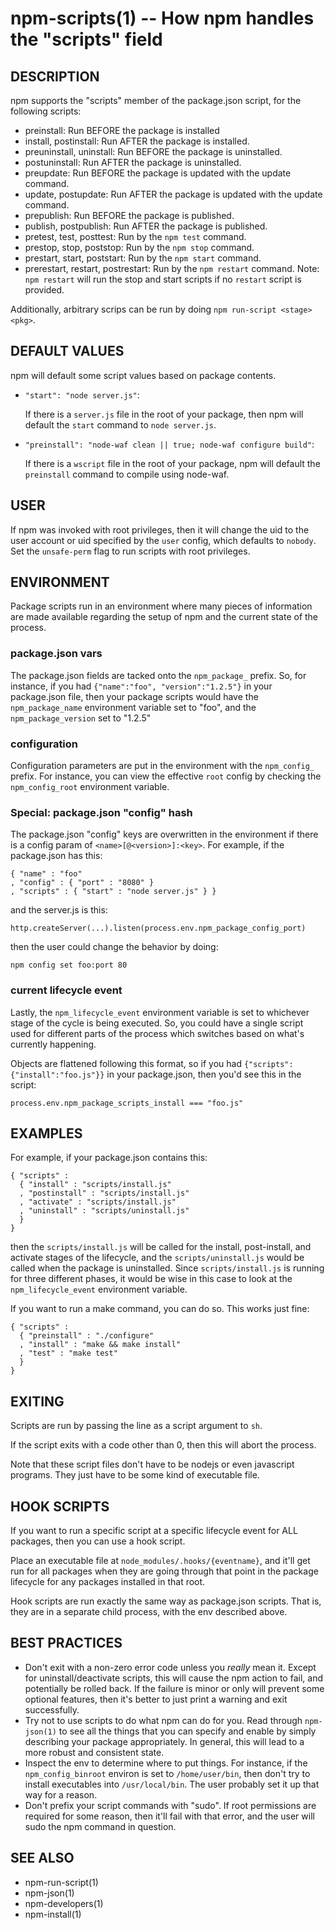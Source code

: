npm-scripts(1) -- How npm handles the "scripts" field
=====================================================

## DESCRIPTION

npm supports the "scripts" member of the package.json script, for the
following scripts:

* preinstall:
  Run BEFORE the package is installed
* install, postinstall:
  Run AFTER the package is installed.
* preuninstall, uninstall:
  Run BEFORE the package is uninstalled.
* postuninstall:
  Run AFTER the package is uninstalled.
* preupdate:
  Run BEFORE the package is updated with the update command.
* update, postupdate:
  Run AFTER the package is updated with the update command.
* prepublish:
  Run BEFORE the package is published.
* publish, postpublish:
  Run AFTER the package is published.
* pretest, test, posttest:
  Run by the `npm test` command.
* prestop, stop, poststop:
  Run by the `npm stop` command.
* prestart, start, poststart:
  Run by the `npm start` command.
* prerestart, restart, postrestart:
  Run by the `npm restart` command. Note: `npm restart` will run the
  stop and start scripts if no `restart` script is provided.

Additionally, arbitrary scrips can be run by doing
`npm run-script <stage> <pkg>`.

## DEFAULT VALUES

npm will default some script values based on package contents.

* `"start": "node server.js"`:

  If there is a `server.js` file in the root of your package, then npm
  will default the `start` command to `node server.js`.

* `"preinstall": "node-waf clean || true; node-waf configure build"`:

  If there is a `wscript` file in the root of your package, npm will
  default the `preinstall` command to compile using node-waf.

## USER

If npm was invoked with root privileges, then it will change the uid to
the user account or uid specified by the `user` config, which defaults
to `nobody`.  Set the `unsafe-perm` flag to run scripts with root
privileges.

## ENVIRONMENT

Package scripts run in an environment where many pieces of information are
made available regarding the setup of npm and the current state of the
process.

### package.json vars

The package.json fields are tacked onto the `npm_package_` prefix. So, for
instance, if you had `{"name":"foo", "version":"1.2.5"}` in your package.json
file, then your package scripts would have the `npm_package_name` environment
variable set to "foo", and the `npm_package_version` set to "1.2.5"

### configuration

Configuration parameters are put in the environment with the `npm_config_`
prefix. For instance, you can view the effective `root` config by checking the
`npm_config_root` environment variable.

### Special: package.json "config" hash

The package.json "config" keys are overwritten in the environment if
there is a config param of `<name>[@<version>]:<key>`.  For example, if
the package.json has this:

    { "name" : "foo"
    , "config" : { "port" : "8080" }
    , "scripts" : { "start" : "node server.js" } }

and the server.js is this:

    http.createServer(...).listen(process.env.npm_package_config_port)

then the user could change the behavior by doing:

    npm config set foo:port 80

### current lifecycle event

Lastly, the `npm_lifecycle_event` environment variable is set to whichever
stage of the cycle is being executed. So, you could have a single script used
for different parts of the process which switches based on what's currently
happening.


Objects are flattened following this format, so if you had
`{"scripts":{"install":"foo.js"}}` in your package.json, then you'd see this
in the script:

    process.env.npm_package_scripts_install === "foo.js"

## EXAMPLES

For example, if your package.json contains this:

    { "scripts" :
      { "install" : "scripts/install.js"
      , "postinstall" : "scripts/install.js"
      , "activate" : "scripts/install.js"
      , "uninstall" : "scripts/uninstall.js"
      }
    }

then the `scripts/install.js` will be called for the install, post-install,
and activate stages of the lifecycle, and the `scripts/uninstall.js` would be
called when the package is uninstalled.  Since `scripts/install.js` is running
for three different phases, it would be wise in this case to look at the
`npm_lifecycle_event` environment variable.

If you want to run a make command, you can do so.  This works just fine:

    { "scripts" :
      { "preinstall" : "./configure"
      , "install" : "make && make install"
      , "test" : "make test"
      }
    }

## EXITING

Scripts are run by passing the line as a script argument to `sh`.

If the script exits with a code other than 0, then this will abort the
process.

Note that these script files don't have to be nodejs or even javascript
programs. They just have to be some kind of executable file.

## HOOK SCRIPTS

If you want to run a specific script at a specific lifecycle event for ALL
packages, then you can use a hook script.

Place an executable file at `node_modules/.hooks/{eventname}`, and it'll get
run for all packages when they are going through that point in the package
lifecycle for any packages installed in that root.

Hook scripts are run exactly the same way as package.json scripts.  That is,
they are in a separate child process, with the env described above.

## BEST PRACTICES

* Don't exit with a non-zero error code unless you *really* mean it.
  Except for uninstall/deactivate scripts, this will cause the npm action
  to fail, and potentially be rolled back.  If the failure is minor or
  only will prevent some optional features, then it's better to just
  print a warning and exit successfully.
* Try not to use scripts to do what npm can do for you.  Read through
  `npm-json(1)` to see all the things that you can specify and enable
  by simply describing your package appropriately.  In general, this will
  lead to a more robust and consistent state.
* Inspect the env to determine where to put things.  For instance, if
  the `npm_config_binroot` environ is set to `/home/user/bin`, then don't
  try to install executables into `/usr/local/bin`.  The user probably
  set it up that way for a reason.
* Don't prefix your script commands with "sudo".  If root permissions are
  required for some reason, then it'll fail with that error, and the user
  will sudo the npm command in question.

## SEE ALSO

* npm-run-script(1)
* npm-json(1)
* npm-developers(1)
* npm-install(1)
